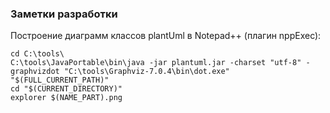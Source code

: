 ### Заметки разработки

Построение диаграмм классов plantUml в Notepad++ (плагин nppExec):

```
cd C:\tools\
C:\tools\JavaPortable\bin\java -jar plantuml.jar -charset "utf-8" -graphvizdot "C:\tools\Graphviz-7.0.4\bin\dot.exe" "$(FULL_CURRENT_PATH)"
cd "$(CURRENT_DIRECTORY)"
explorer $(NAME_PART).png
```